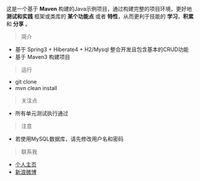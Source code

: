 这是一个基于 **Maven** 构建的Java示例项目，通过构建完整的项目环境，更好地 **测试和实践** 框架或类库的 **某个功能点** 或者 **特性**，从而更利于技能的 **学习**，**积累** 和 **分享** 。

> 简介

- 基于 Spring3 + Hiberate4 + H2/Mysql 整合开发且包含基本的CRUD功能
- 基于 Maven3 构建项目

> 运行

- git clone
- mvn clean install

> 关注点

- 所有单元测试执行通过

> 注意

- 若使用MySQL数据库，请先修改用户名和密码

> 联系我

- [个人主页](http://www.macrotea.com "http://www.macrotea.com")
- [新浪微博](http://weibo.com/macrotea "http://weibo.com/macrotea")
